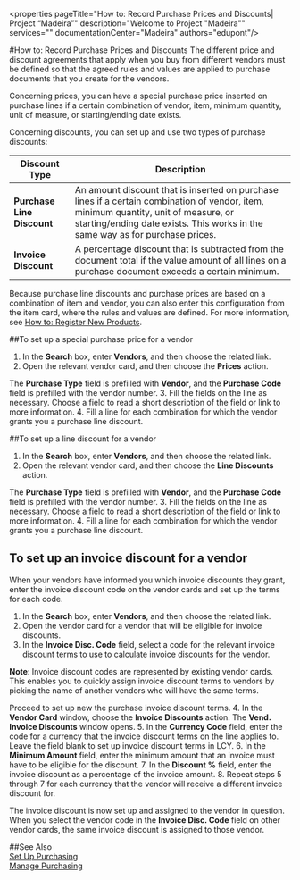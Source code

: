 <properties
                pageTitle="How to: Record Purchase Prices and Discounts| Project “Madeira”" 
                description="Welcome to Project "Madeira"" 
                services="" 
                documentationCenter="Madeira"
                authors="edupont"/>

#How to: Record Purchase Prices and Discounts 
The different price and discount agreements that apply when you buy from different vendors must be defined so that the agreed rules and values are applied to purchase documents that you create for the vendors.

Concerning prices, you can have a special purchase price inserted on purchase lines if a certain combination of vendor, item, minimum quantity, unit of measure, or starting/ending date exists.

Concerning discounts, you can set up and use two types of purchase discounts:

|Discount Type|Description|
|-------------|-----------|
|**Purchase Line Discount**|An amount discount that is inserted on purchase lines if a certain combination of vendor, item, minimum quantity, unit of measure, or starting/ending date exists. This works in the same way as for purchase prices.|
|**Invoice Discount**|A percentage discount that is subtracted from the document total if the value amount of all lines on a purchase document exceeds a certain minimum.|

Because purchase line discounts and purchase prices are based on a combination of item and vendor, you can also enter this configuration from the item card, where the rules and values are defined. For more information, see [How to: Register New Products](inventory-how-register-new-products.md).

##To set up a special purchase price for a vendor
1. In the **Search** box, enter **Vendors**, and then choose the related link.
2. Open the relevant vendor card, and then choose the **Prices** action.

  The **Purchase Type** field is prefilled with **Vendor**, and the **Purchase Code** field is prefilled with the vendor number.
3. Fill the fields on the line as necessary. Choose a field to read a short description of the field or link to more information. 
4. Fill a line for each combination for which the vendor grants you a purchase line discount.

##To set up a line discount for a vendor
1. In the **Search** box, enter **Vendors**, and then choose the related link.
2. Open the relevant vendor card, and then choose the **Line Discounts** action.

  The **Purchase Type** field is prefilled with **Vendor**, and the **Purchase Code** field is prefilled with the vendor number.
3.  Fill the fields on the line as necessary. Choose a field to read a short description of the field or link to more information. 
4. Fill a line for each combination for which the vendor grants you a purchase line discount.

## To set up an invoice discount for a vendor
When your vendors have informed you which invoice discounts they grant, enter the invoice discount code on the vendor cards and set up the terms for each code.

1. In the **Search** box, enter **Vendors**, and then choose the related link.
2. Open the vendor card for a vendor that will be eligible for invoice discounts.
3. In the **Invoice Disc. Code** field, select a code for the relevant invoice discount terms to use to calculate invoice discounts for the vendor.

  **Note**: Invoice discount codes are represented by existing vendor cards. This enables you to quickly assign invoice discount terms to vendors by picking the name of another vendors who will have the same terms.
  
  Proceed to set up new the purchase invoice discount terms.
4. In the **Vendor Card** window, choose the **Invoice Discounts** action. The **Vend. Invoice Discounts** window opens.
5. In the **Currency Code** field, enter the code for a currency that the invoice discount terms on the line applies to. Leave the field blank to set up invoice discount terms in LCY.
6. In the **Minimum Amount** field, enter the minimum amount that an invoice must have to be eligible for the discount.
7. In the **Discount %** field, enter the invoice discount as a percentage of the invoice amount.
8. Repeat steps 5 through 7 for each currency that the vendor will receive a different invoice discount for.

The invoice discount is now set up and assigned to the vendor in question. When you select the vendor code in the **Invoice Disc. Code** field on other vendor cards, the same invoice discount is assigned to those vendor.

##See Also  
[Set Up Purchasing](purchasing-setup-purchasing.md)  
[Manage Purchasing](purchasing-manage-purchasing.md)
